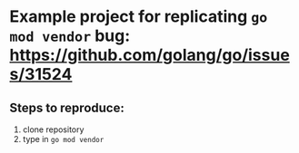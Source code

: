 # Example project for replicating `go mod vendor` bug: https://github.com/golang/go/issues/31524

## Steps to reproduce:

1. clone repository
2. type in `go mod vendor`
